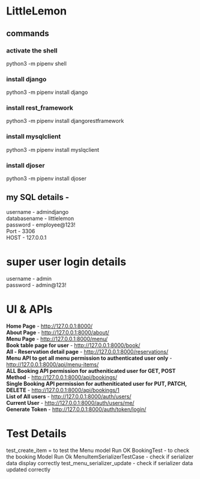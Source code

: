 # LittleLemon
## commands
### activate the shell
python3 -m pipenv shell
### install django
python3 -m pipenv install django
### install rest_framework
python3 -m pipenv install djangorestframework
### install mysqlclient 
python3 -m pipenv install myslqclient
### install djoser 
python3 -m pipenv install djoser


## my SQL details - 
username - admindjango <br />
databasename - littlelemon <br />
password - employee@123! <br />
Port - 3306 <br />
HOST - 127.0.0.1 <br />

# super user login details
  username - admin <br />
  password  - admin@123! <br />

# UI & APIs
  **Home Page** - http://127.0.0.1:8000/ <br />
  **About Page** - http://127.0.0.1:8000/about/ <br />
  **Menu Page** - http://127.0.0.1:8000/menu/ <br />
  **Book table page for user** - http://127.0.0.1:8000/book/ <br />
  **All - Reservation detail page** - http://127.0.0.1:8000/reservations/ <br />
  **Menu API to get all menu permission to authenticated user only** - http://127.0.0.1:8000/api/menu-items/ <br />
  **ALL Booking API permission for autheniticated user for GET, POST Method** - http://127.0.0.1:8000/api/bookings/ <br />
  **Single Booking API permission for autheniticated user for PUT, PATCH, DELETE** - http://127.0.0.1:8000/api/bookings/1 <br />
  **List of All users** - http://127.0.0.1:8000/auth/users/ <br />
  **Current User** - http://127.0.0.1:8000/auth/users/me/  <br />
  **Generate Token** - http://127.0.0.1:8000/auth/token/login/ <br />

# Test Details
  test_create_item =  to test the Menu model Run OK
  BookingTest - to check the booking Model Run Ok
  MenuItemSerializerTestCase - check if serializer data display correctly
  test_menu_serializer_update - check if serializer data updated correctly

  
